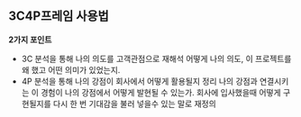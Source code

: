 ## 3C4P프레임 사용법

**2가지 포인트**

- 3C 분석을 통해 나의 의도를 고객관점으로 재해석
  어떻게 나의 의도, 이 프로젝트를 왜 했고 어떤 의미가 있었는지.
- 4P 분석을 통해 나의 강점이 회사에서 어떻게 활용될지 정리
  나의 강점과 연결시키는 이 경험이 나의 강점에서 어떻게 발현될 수 있는가.
  회사에 입사했을때 어떻게 구현될지를 다시 한 번 기대감을 불러 넣을수 있는 말로 재정의


